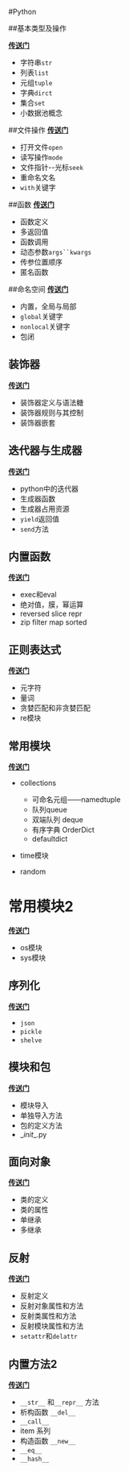 #Python

##基本类型及操作

[**传送门**](day01.md)

* 字符串`str`
* 列表`list`
* 元组`tuple`
* 字典`dirct`
* 集合`set`
* 小数据池概念

##文件操作
[**传送门**](day02.md)

* 打开文件`open`
* 读写操作`mode`
* 文件指针--光标`seek`
* 重命名文名
* `with`关键字

##函数
[**传送门**](day03.md)

* 函数定义
* 多返回值
* 函数调用
* 动态参数`args``kwargs`
* 传参位置顺序
* 匿名函数

##命名空间
[**传送门**](day04.md)

* 内置，全局与局部
* `global`关键字
* `nonlocal`关键字
* 包闭

## 装饰器
[**传送门**](day05.md)

* 装饰器定义与语法糖
* 装饰器规则与其控制
* 装饰器嵌套

## 迭代器与生成器
[**传送门**](day06.md)

* python中的迭代器
* 生成器函数
* 生成器占用资源
* `yield`返回值
* `send`方法

## 内置函数
[**传送门**](day07.md)

* exec和eval
* 绝对值，膜，幂运算
* reversed slice repr
* zip filter map sorted

## 正则表达式
[**传送门**](day08.md)

* 元字符
* 量词
* 贪婪匹配和非贪婪匹配
* re模块

## 常用模块
[**传送门**](day09.md)

* collections
   * 可命名元组——namedtuple
   * 队列queue
   * 双端队列 deque
   * 有序字典 OrderDict
   * defaultdict

* time模块
* random

# 常用模块2
[**传送门**](day10.md)

* os模块
* sys模块

## 序列化
[**传送门**](day11.md)

* `json`
* `pickle`
* `shelve`

## 模块和包
[**传送门**](day12.md)

* 模块导入
* 单独导入方法
* 包的定义方法
* \__init__.py

## 面向对象
[**传送门**](day13.md)

* 类的定义
* 类的属性
* 单继承
* 多继承

## 反射
[**传送门**](day14.md)

* 反射定义
* 反射对象属性和方法
* 反射类属性和方法
* 反射模块属性和方法
* `setattr`和`delattr`

## 内置方法2
[**传送门**](day15.md)

* `__str__` 和`__repr__` 方法 
* 析构函数 `__del__`
* `__call__`
* item 系列
* 构造函数 `__new__`
* `__eq__`
* `__hash__`

